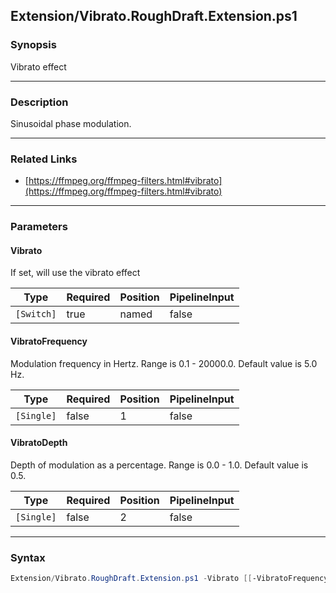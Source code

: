 Extension/Vibrato.RoughDraft.Extension.ps1
------------------------------------------

### Synopsis
Vibrato effect

---

### Description

Sinusoidal phase modulation.

---

### Related Links
* [https://ffmpeg.org/ffmpeg-filters.html#vibrato](https://ffmpeg.org/ffmpeg-filters.html#vibrato)

---

### Parameters
#### **Vibrato**
If set, will use the vibrato effect

|Type      |Required|Position|PipelineInput|
|----------|--------|--------|-------------|
|`[Switch]`|true    |named   |false        |

#### **VibratoFrequency**
Modulation frequency in Hertz. Range is 0.1 - 20000.0. Default value is 5.0 Hz.

|Type      |Required|Position|PipelineInput|
|----------|--------|--------|-------------|
|`[Single]`|false   |1       |false        |

#### **VibratoDepth**
Depth of modulation as a percentage. Range is 0.0 - 1.0. Default value is 0.5.

|Type      |Required|Position|PipelineInput|
|----------|--------|--------|-------------|
|`[Single]`|false   |2       |false        |

---

### Syntax
```PowerShell
Extension/Vibrato.RoughDraft.Extension.ps1 -Vibrato [[-VibratoFrequency] <Single>] [[-VibratoDepth] <Single>] [<CommonParameters>]
```
